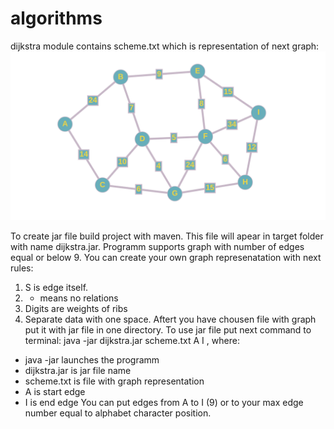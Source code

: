 # algorithms
dijkstra module contains scheme.txt which is representation of next graph:
![Graph](/dijkstra/src/main/resources/graph.png)

To create jar file build project with maven. 
This file will apear in target folder with name dijkstra.jar.
Programm supports graph with number of edges equal or below 9.
You can create your own graph represenatation with next rules:
1) S is edge itself.
2) - means no relations
3) Digits are weights of ribs
4) Separate data with one space.
Aftert you have chousen file with graph put it with jar file in one directory.
To use jar file put next command to terminal:
  java -jar dijkstra.jar scheme.txt A I , where:
  - java -jar launches the programm
  - dijkstra.jar is jar file name
  - scheme.txt is file with graph representation
  - A is start edge
  - I is end edge
 You can put edges from A to I (9) or to your max edge number equal to alphabet character position.
